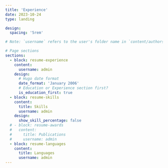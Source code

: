 ```yaml
---
title: 'Experience'
date: 2023-10-24
type: landing

design:
  spacing: '5rem'

# Note: `username` refers to the user's folder name in `content/authors/`

# Page sections
sections:
  - block: resume-experience
    content:
      username: admin
    design:
      # Hugo date format
      date_format: 'January 2006'
      # Education or Experience section first?
      is_education_first: true
  - block: resume-skills
    content:
      title: Skills 
      username: admin
    design:
      show_skill_percentage: false
  # - block: resume-awards
  #   content:
  #     title: Publications
  #     username: admin
  - block: resume-languages
    content:
      title: Languages
      username: admin
---
```

